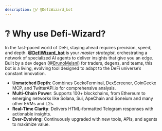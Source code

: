 ```yaml
---
description: 🧙‍♂️ @DefiWizard_bot
---
```


# ❔ Why use Defi-Wizard?

In the fast-paced world of DeFi, staying ahead requires precision, speed, and depth. [**@DefiWizard\_bot**](https://t.me/DefiWizard_Bot)  is your _master strategist_, orchestrating a network of specialized AI agents to deliver insights that give you an edge. Built by a dev degen ([@BrunoMelani](https://t.me/BrunoMelani)) for traders, degens, and teams, this bot is a living, evolving tool designed to adapt to the DeFi universe’s constant innovation.

* **Unmatched Depth**: Combines GeckoTerminal, DexScreener, CoinGecko MCP, and TwitterAPI.io for comprehensive analysis.
* **Multi-Chain Power**: Supports 100+ blockchains, from Ethereum to emerging networks like Solana, Sui, ApeChain and Soneium and many other EVMs and L2s.
* **Real-Time Clarity**: Delivers HTML-formatted Telegram responses with actionable insights.
* **Ever-Evolving**: Continuously upgraded with new tools, APIs, and agents to maximize value.
